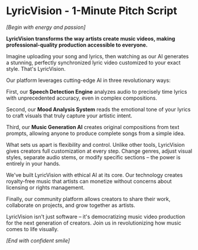 # LyricVision - 1-Minute Pitch Script

*[Begin with energy and passion]*

**LyricVision transforms the way artists create music videos, making professional-quality production accessible to everyone.**

Imagine uploading your song and lyrics, then watching as our AI generates a stunning, perfectly synchronized lyric video customized to your exact style. That's LyricVision.

Our platform leverages cutting-edge AI in three revolutionary ways:

First, our **Speech Detection Engine** analyzes audio to precisely time lyrics with unprecedented accuracy, even in complex compositions.

Second, our **Mood Analysis System** reads the emotional tone of your lyrics to craft visuals that truly capture your artistic intent.

Third, our **Music Generation AI** creates original compositions from text prompts, allowing anyone to produce complete songs from a simple idea.

What sets us apart is flexibility and control. Unlike other tools, LyricVision gives creators full customization at every step. Change genres, adjust visual styles, separate audio stems, or modify specific sections – the power is entirely in your hands.

We've built LyricVision with ethical AI at its core. Our technology creates royalty-free music that artists can monetize without concerns about licensing or rights management.

Finally, our community platform allows creators to share their work, collaborate on projects, and grow together as artists.

LyricVision isn't just software – it's democratizing music video production for the next generation of creators. Join us in revolutionizing how music comes to life visually.

*[End with confident smile]* 